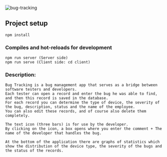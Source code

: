 ﻿![bug-tracking](https://user-images.githubusercontent.com/59264488/213238639-ebfdb2c5-d96b-4935-8e75-61f1252878db.JPG)
 
## Project setup
```
npm install
```

### Compiles and hot-reloads for development
```
npm run server (Server side)
npm run serve (Client side: cd client)
```

### Description:
```
Bug Tracking is a bug management app that serves as a bridge between software testers and developers.
Each tester can open a record and enter the bug he was able to find, and then this record is saved in the database.
For each record you can determine the type of device, the severity of the bug, description, status and the name of the employee.
You can also edit these records, and of course also delete them completely.

The text icon (three bars) is for use by the developer.
By clicking on the icon, a box opens where you enter the comment + The name of the developer that handles the bug.

At the bottom of the application there are graphs of statistics which show the distribution of the device type, the severity of the bugs and the status of the records.
```
